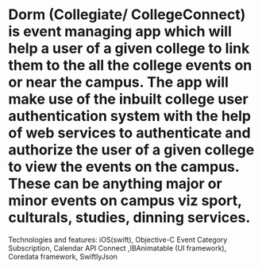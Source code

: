 # Dorm (Collegiate/ CollegeConnect) is event managing app which will help a user of a given college to link them to the all the college events on or near the campus. The app will make use of the inbuilt college user authentication system with the help of web services to authenticate and authorize the user of a given college to view the events on the campus. These can be anything major or minor events on campus viz sport, culturals, studies, dinning services. 
Technologies and features: iOS(swift), Objective-C Event Category Subscription, Calendar API Connect ,IBAnimatable (UI framework), Coredata framework, SwiftlyJson
